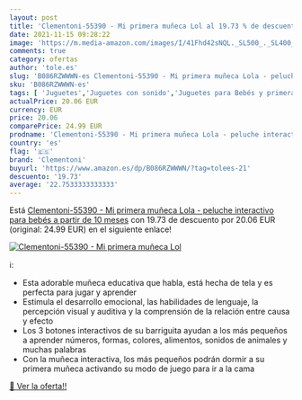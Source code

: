 ```yaml
---
layout: post
title: 'Clementoni-55390 - Mi primera muñeca Lol al 19.73 % de descuento'
date: 2021-11-15 09:28:22
image: 'https://m.media-amazon.com/images/I/41Fhd42sNQL._SL500_._SL400_.jpg'
comments: true
category: ofertas
author: 'tole.es'
slug: 'B086RZWWWN-es Clementoni-55390 - Mi primera muñeca Lola - peluche...'
sku: 'B086RZWWWN-es'
tags: [ 'Juguetes','Juguetes con sonido','Juguetes para Bebés y primera infancia','Juguetes y juegos','Peluches','clementoni','peluche', ]
actualPrice: 20.06 EUR
currency: EUR
price: 20.06
comparePrice: 24.99 EUR
prodname: 'Clementoni-55390 - Mi primera muñeca Lola - peluche interactivo para bebés a partir de 10 meses'
country: 'es'
flag: '🇪🇸'
brand: 'Clementoni'
buyurl: 'https://www.amazon.es/dp/B086RZWWWN/?tag=tolees-21'
descuento: '19.73'
average: '22.7533333333333'
---
```


Está [Clementoni-55390 - Mi primera muñeca Lola - peluche interactivo para bebés a partir de 10 meses](https://www.amazon.es/dp/B086RZWWWN/?tag=tolees-21) con 19.73 de descuento por 20.06 EUR (original: 24.99 EUR) en el siguiente enlace!

[![Clementoni-55390 - Mi primera muñeca Lol](https://m.media-amazon.com/images/I/41Fhd42sNQL._SL500_._SL400_.jpg)](https://www.amazon.es/dp/B086RZWWWN/?tag=tolees-21)

ℹ️:

- Esta adorable muñeca educativa que habla, está hecha de tela y es perfecta para jugar y aprender
- Estimula el desarrollo emocional, las habilidades de lenguaje, la percepción visual y auditiva y la comprensión de la relación entre causa y efecto
- Los 3 botones interactivos de su barriguita ayudan a los más pequeños a aprender números, formas, colores, alimentos, sonidos de animales y muchas palabras
- Con la muñeca interactiva, los más pequeños podrán dormir a su primera muñeca activando su modo de juego para ir a la cama

[🛒 Ver la oferta!!](https://www.amazon.es/dp/B086RZWWWN/?tag=tolees-21)
